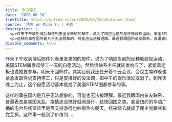 ```yaml
---
title: 今日停工
date: '2020-06-10'
linkTitle: https://yufree.cn/cn/2020/06/10/shutdowm-stem/
source: '博客 on Miao Yu | 于淼 '
description: |-
  <p>昨天下午收到博后邮件列表里发来的的邮件，说为了响应当前的反种族歧视运动，美国STEM届发起停工一天的自愿活动。然后很快系主任就转发响应了，紧接着老板也说她要参与，明天不回邮件。其实目前我还在开着个云会议，会议主席昨晚也紧急发邮件说支持停工，只是安排好的没法调，把中午的娱乐活动取消了。到昨天晚上为止，这个自愿活动基本就成了美国STEM圈都参与的事。</p>
  <p>这样的事在国内是几乎无法想象的，可能也无法被理解。最近我跟国内亲友联系，普遍表态是美国太乱，疫情还没搞好就闹游行，赶快回国之类。甚至纽约的华语广播的电台热线辩论里是否支持游行也吵得热火朝天，绕来绕去就成了民主党跟共和党互撕。这种事一般到了价值判 ...
disable_comments: true
---
```

<p>昨天下午收到博后邮件列表里发来的的邮件，说为了响应当前的反种族歧视运动，美国STEM届发起停工一天的自愿活动。然后很快系主任就转发响应了，紧接着老板也说她要参与，明天不回邮件。其实目前我还在开着个云会议，会议主席昨晚也紧急发邮件说支持停工，只是安排好的没法调，把中午的娱乐活动取消了。到昨天晚上为止，这个自愿活动基本就成了美国STEM圈都参与的事。</p>
<p>这样的事在国内是几乎无法想象的，可能也无法被理解。最近我跟国内亲友联系，普遍表态是美国太乱，疫情还没搞好就闹游行，赶快回国之类。甚至纽约的华语广播的电台热线辩论里是否支持游行也吵得热火朝天，绕来绕去就成了民主党跟共和党互撕。这种事一般到了价值判 ...
